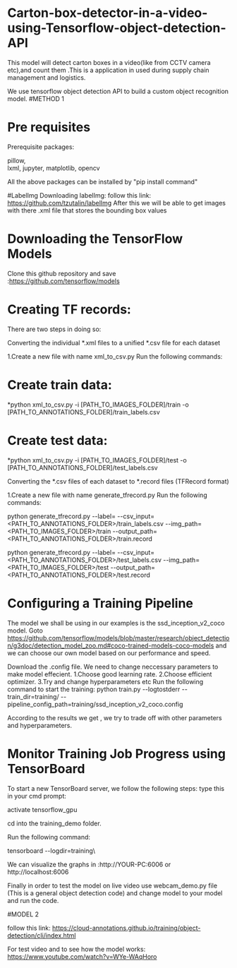 # Carton-box-detector-in-a-video-using-Tensorflow-object-detection-API
This model will detect carton boxes in a video(like from CCTV camera etc),and count them .This is a application in used during supply chain management and logistics.


We use tensorflow object detection API to build a custom object recognition model.
#METHOD 1 
# Pre requisites
Prerequisite packages:

pillow, 	
lxml, 
jupyter, 
matplotlib, 
opencv

All the above packages can be installed by "pip install command"

#LabelImg
Downloading labelImg:
follow this link: https://github.com/tzutalin/labelImg
After this we will be able to get images with there .xml file that stores the bounding box values

# Downloading the TensorFlow Models
Clone this github repository and save :https://github.com/tensorflow/models

# Creating TF records:
There are two steps in doing so:

Converting the individual *.xml files to a unified *.csv file for each dataset

1.Create a new file with name xml_to_csv.py
Run the following commands:

# Create train data:
*python xml_to_csv.py -i [PATH_TO_IMAGES_FOLDER]/train -o [PATH_TO_ANNOTATIONS_FOLDER]/train_labels.csv

# Create test data:
*python xml_to_csv.py -i [PATH_TO_IMAGES_FOLDER]/test -o [PATH_TO_ANNOTATIONS_FOLDER]/test_labels.csv

Converting the *.csv files of each dataset to *.record files (TFRecord format)




1.Create a new file with name generate_tfrecord.py
Run the following commands:

python generate_tfrecord.py --label=<LABEL> --csv_input=<PATH_TO_ANNOTATIONS_FOLDER>/train_labels.csv
--img_path=<PATH_TO_IMAGES_FOLDER>/train  --output_path=<PATH_TO_ANNOTATIONS_FOLDER>/train.record

python generate_tfrecord.py --label=<LABEL> --csv_input=<PATH_TO_ANNOTATIONS_FOLDER>/test_labels.csv
--img_path=<PATH_TO_IMAGES_FOLDER>/test
--output_path=<PATH_TO_ANNOTATIONS_FOLDER>/test.record

# Configuring a Training Pipeline
The model we shall be using in our examples is the ssd_inception_v2_coco model.
Goto https://github.com/tensorflow/models/blob/master/research/object_detection/g3doc/detection_model_zoo.md#coco-trained-models-coco-models
and we can choose our own model based on our performance and speed.

Download the .config file.
We need to change neccessary parameters to make model effecient.
1.Choose good learning rate.
2.Choose efficient optimizer.
3.Try and change hyperparameters
etc
Run the following command to start the training:
python train.py --logtostderr --train_dir=training/ --pipeline_config_path=training/ssd_inception_v2_coco.config

According to the results we get , we try to trade off with other parameters and hyperparameters.


# Monitor Training Job Progress using TensorBoard

To start a new TensorBoard server, we follow the following steps:
type this in your cmd prompt:

activate tensorflow_gpu

cd into the training_demo folder.

Run the following command:

tensorboard --logdir=training\

We can visualize the graphs in :http://YOUR-PC:6006 or http://localhost:6006

Finally in order to test the model on live video use webcam_demo.py file (This is a general object detection code) 
and change model to your model and run the code.


#MODEL 2 
 
 
follow this link: https://cloud-annotations.github.io/training/object-detection/cli/index.html


For test video and to see how the model works: https://www.youtube.com/watch?v=WYe-WAqHoro






